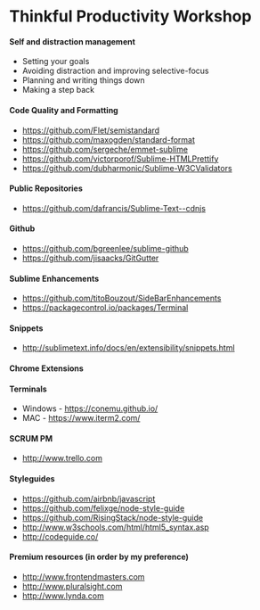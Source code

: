 # Thinkful Productivity Workshop

#### Self and distraction management

* Setting your goals
* Avoiding distraction and improving selective-focus
* Planning and writing things down
* Making a step back

#### Code Quality and Formatting

* https://github.com/Flet/semistandard
* https://github.com/maxogden/standard-format
* https://github.com/sergeche/emmet-sublime
* https://github.com/victorporof/Sublime-HTMLPrettify
* https://github.com/dubharmonic/Sublime-W3CValidators

#### Public Repositories

* https://github.com/dafrancis/Sublime-Text--cdnjs

#### Github

* https://github.com/bgreenlee/sublime-github
* https://github.com/jisaacks/GitGutter

#### Sublime Enhancements 

* https://github.com/titoBouzout/SideBarEnhancements
* https://packagecontrol.io/packages/Terminal

#### Snippets

* http://sublimetext.info/docs/en/extensibility/snippets.html

#### Chrome Extensions

#### Terminals 

* Windows - https://conemu.github.io/
* MAC - https://www.iterm2.com/

#### SCRUM PM

* http://www.trello.com

#### Styleguides

* https://github.com/airbnb/javascript
* https://github.com/felixge/node-style-guide
* https://github.com/RisingStack/node-style-guide
* http://www.w3schools.com/html/html5_syntax.asp
* http://codeguide.co/

#### Premium resources (in order by my preference)

* http://www.frontendmasters.com
* http://www.pluralsight.com
* http://www.lynda.com